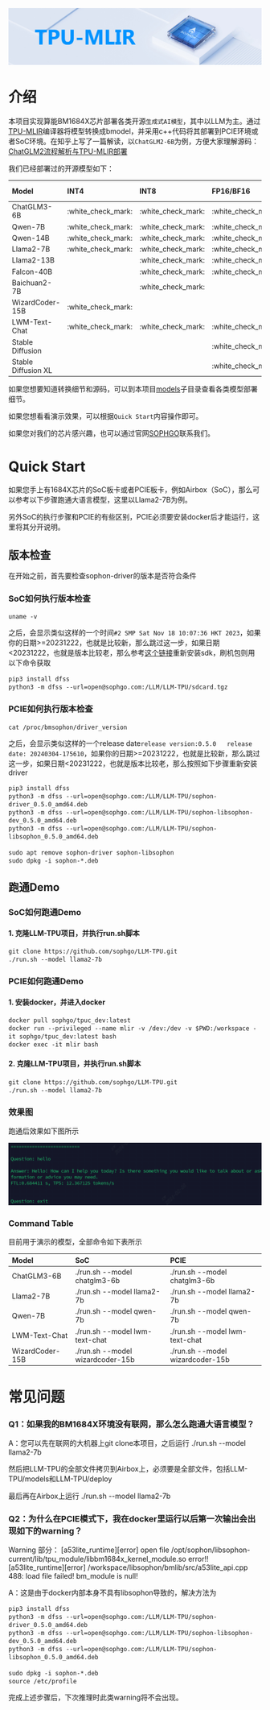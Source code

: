![](./assets/sophgo_chip.png)

# 介绍

本项目实现算能BM1684X芯片部署各类开源`生成式AI模型`，其中以LLM为主。通过[TPU-MLIR](https://github.com/sophgo/tpu-mlir)编译器将模型转换成bmodel，并采用c++代码将其部署到PCIE环境或者SoC环境。在知乎上写了一篇解读，以`ChatGLM2-6B`为例，方便大家理解源码：[ChatGLM2流程解析与TPU-MLIR部署](https://zhuanlan.zhihu.com/p/641975976)

我们已经部署过的开源模型如下：

|Model                |INT4                |INT8                |FP16/BF16           |Huggingface Link                                                          |
|:-                   |:-                  |:-                  |:-                  |:-                                                                        |
|ChatGLM3-6B          |:white\_check\_mark:|:white\_check\_mark:|:white\_check\_mark:|[LINK](https://huggingface.co/THUDM/chatglm3-6b)                          |
|Qwen-7B              |:white\_check\_mark:|:white\_check\_mark:|:white\_check\_mark:|[LINK](https://huggingface.co/Qwen/Qwen-7B-Chat)                          |
|Qwen-14B             |:white\_check\_mark:|:white\_check\_mark:|:white\_check\_mark:|[LINK](https://huggingface.co/Qwen/Qwen-14B-Chat)                         |
|Llama2-7B            |:white\_check\_mark:|:white\_check\_mark:|:white\_check\_mark:|[LINK](https://huggingface.co/meta-llama/Llama-2-7b-chat-hf)              |
|Llama2-13B           |                    |:white\_check\_mark:|:white\_check\_mark:|[LINK](https://huggingface.co/meta-llama/Llama-2-13b-chat-hf)             |
|Falcon-40B           |                    |:white\_check\_mark:|:white\_check\_mark:|[LINK](https://huggingface.co/tiiuae/falcon-40b)                          |
|Baichuan2-7B         |                    |:white\_check\_mark:|                    |[LINK](https://huggingface.co/baichuan-inc/Baichuan2-7B-Chat)             |
|WizardCoder-15B      |:white\_check\_mark:|                    |                    |[LINK](https://huggingface.co/WizardLM/WizardCoder-15B-V1.0)              |
|LWM-Text-Chat        |:white\_check\_mark:|:white\_check\_mark:|:white\_check\_mark:|[LINK](https://huggingface.co/LargeWorldModel/LWM-Text-Chat-1M)           |
|Stable Diffusion     |                    |                    |:white\_check\_mark:|[LINK](https://huggingface.co/runwayml/stable-diffusion-v1-5)             |
|Stable Diffusion XL  |                    |                    |:white\_check\_mark:|[LINK](https://huggingface.co/stabilityai/stable-diffusion-xl-base-1.0)   |

如果您想要知道转换细节和源码，可以到本项目[models](./models)子目录查看各类模型部署细节。

如果您想看看演示效果，可以根据`Quick Start`内容操作即可。

如果您对我们的芯片感兴趣，也可以通过官网[SOPHGO](https://www.sophgo.com/)联系我们。

# Quick Start

如果您手上有1684X芯片的SoC板卡或者PCIE板卡，例如Airbox（SoC），那么可以参考以下步骤跑通大语言模型，这里以Llama2-7B为例。

另外SoC的执行步骤和PCIE的有些区别，PCIE必须要安装docker后才能运行，这里将其分开说明。

## 版本检查

在开始之前，首先要检查sophon-driver的版本是否符合条件

### SoC如何执行版本检查
```
uname -v
```
之后，会显示类似这样的一个时间`#2 SMP Sat Nov 18 10:07:36 HKT 2023`，如果你的日期>=20231222，也就是比较新，那么跳过这一步，如果日期<20231222，也就是版本比较老，那么参考[这个链接](https://doc.sophgo.com/sdk-docs/v23.09.01-lts/docs_latest_release/docs/SophonSDK_doc/zh/html/sdk_intro/5_update.html#soc)重新安装sdk，刷机包则用以下命令获取
```
pip3 install dfss
python3 -m dfss --url=open@sophgo.com:/LLM/LLM-TPU/sdcard.tgz
```

### PCIE如何执行版本检查
```
cat /proc/bmsophon/driver_version
```
之后，会显示类似这样的一个release date`release version:0.5.0   release date: 20240304-175610`，如果你的日期>=20231222，也就是比较新，那么跳过这一步，如果日期<20231222，也就是版本比较老，那么按照如下步骤重新安装driver
```
pip3 install dfss
python3 -m dfss --url=open@sophgo.com:/LLM/LLM-TPU/sophon-driver_0.5.0_amd64.deb
python3 -m dfss --url=open@sophgo.com:/LLM/LLM-TPU/sophon-libsophon-dev_0.5.0_amd64.deb
python3 -m dfss --url=open@sophgo.com:/LLM/LLM-TPU/sophon-libsophon_0.5.0_amd64.deb

sudo apt remove sophon-driver sophon-libsophon
sudo dpkg -i sophon-*.deb
```

## 跑通Demo

### SoC如何跑通Demo

#### 1. 克隆LLM-TPU项目，并执行run.sh脚本
```
git clone https://github.com/sophgo/LLM-TPU.git
./run.sh --model llama2-7b
```

### PCIE如何跑通Demo

#### 1. 安装docker，并进入docker
```
docker pull sophgo/tpuc_dev:latest
docker run --privileged --name mlir -v /dev:/dev -v $PWD:/workspace -it sophgo/tpuc_dev:latest bash
docker exec -it mlir bash
```

#### 2. 克隆LLM-TPU项目，并执行run.sh脚本
```
git clone https://github.com/sophgo/LLM-TPU.git
./run.sh --model llama2-7b
```

### 效果图
跑通后效果如下图所示

![](./assets/qwen-7b.png)

### Command Table

目前用于演示的模型，全部命令如下表所示

| Model           | SoC                                         | PCIE                                         |
| :-------------- | :------------------------------------------ | :------------------------------------------- |
| ChatGLM3-6B     | ./run.sh --model chatglm3-6b                | ./run.sh --model chatglm3-6b                 |
| Llama2-7B       | ./run.sh --model llama2-7b                  | ./run.sh --model llama2-7b                   |
| Qwen-7B         | ./run.sh --model qwen-7b                    | ./run.sh --model qwen-7b                     |
| LWM-Text-Chat   | ./run.sh --model lwm-text-chat              | ./run.sh --model lwm-text-chat               |
| WizardCoder-15B | ./run.sh --model wizardcoder-15b            | ./run.sh --model wizardcoder-15b             |


# 常见问题

### Q1：如果我的BM1684X环境没有联网，那么怎么跑通大语言模型？

A：您可以先在联网的大机器上git clone本项目，之后运行 ./run.sh --model llama2-7b

然后把LLM-TPU的全部文件拷贝到Airbox上，必须要是全部文件，包括LLM-TPU/models和LLM-TPU/deploy

最后再在Airbox上运行 ./run.sh --model llama2-7b

### Q2：为什么在PCIE模式下，我在docker里运行以后第一次输出会出现如下的warning？
Warning 部分：
[a53lite_runtime][error] open file /opt/sophon/libsophon-current/lib/tpu_module/libbm1684x_kernel_module.so error!!
[a53lite_runtime][error] /workspace/libsophon/bmlib/src/a53lite_api.cpp 488: load file failed!
bm_module is null!

A：这是由于docker内部本身不具有libsophon导致的，解决方法为
```
pip3 install dfss
python3 -m dfss --url=open@sophgo.com:/LLM/LLM-TPU/sophon-driver_0.5.0_amd64.deb
python3 -m dfss --url=open@sophgo.com:/LLM/LLM-TPU/sophon-libsophon-dev_0.5.0_amd64.deb
python3 -m dfss --url=open@sophgo.com:/LLM/LLM-TPU/sophon-libsophon_0.5.0_amd64.deb

sudo dpkg -i sophon-*.deb
source /etc/profile
```
完成上述步骤后，下次推理时此类warning将不会出现。




